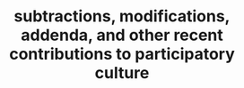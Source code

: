 ---
ee_id_show: '198'
title: subtractions, modifications, addenda, and other recent contributions to participatory
  culture
url: subtractions-modifications-addenda-and-other-recent-contributions-to-partic
live_url:
year: '2006'
venue: Team Gallery
state_country: New York
type:
dates:
pitch: "​Show that wz about re-using content / techniques. "
ps:
imgs: Team-NewYork-2006-09-install-1-database.jpg,Team-NewYork-2006-09-install-2-database.jpg,Team-NewYork-2006-09-install-3-database.jpg
things: "[156] 2006-011 Untitled After Lucier - 2006-011-untitled-after-lucier,[33]
  2006-004 Colors - 2006-004-colors,[157] 2006-002 Untitled Translation Exercise -
  2006-002-untitled-translation-exercise,[31] 2006-003 The Bruce Springsteen Born
  to Run Glockenspiel Addendum (Vinyl) - 2006-003-the-bruce-springsteen-born-to-run-glockenspiel-addendum,[32]
  2006-001 Sweet 16 - sweet16"
status:
layout: shows
---